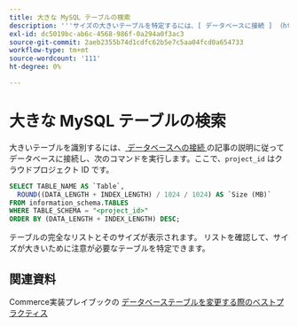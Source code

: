 ```yaml
---
title: 大きな MySQL テーブルの検索
description: '''サイズの大きいテーブルを特定するには、[ データベースに接続 ] （https://experienceleague.adobe.com/en/docs/commerce-cloud-service/user-guide/configure/service/mysql#connect-to-the-database）の記事の説明に従ってデータベースに接続し、次のコマンドを実行します。ここで、''project_id''は Cloud プロジェクト ID です。'''
exl-id: dc5019bc-ab6c-4568-986f-0a294a0f3ac3
source-git-commit: 2aeb2355b74d1cdfc62b5e7c5aa04fcd0a654733
workflow-type: tm+mt
source-wordcount: '111'
ht-degree: 0%

---
```


# 大きな MySQL テーブルの検索

大きいテーブルを識別するには、[ データベースへの接続 ](https://experienceleague.adobe.com/en/docs/commerce-cloud-service/user-guide/configure/service/mysql#connect-to-the-database) の記事の説明に従ってデータベースに接続し、次のコマンドを実行します。ここで、`project_id` はクラウドプロジェクト ID です。

```sql
SELECT TABLE_NAME AS `Table`,
  ROUND((DATA_LENGTH + INDEX_LENGTH) / 1024 / 1024) AS `Size (MB)`
FROM information_schema.TABLES
WHERE TABLE_SCHEMA = "<project_id>"
ORDER BY (DATA_LENGTH + INDEX_LENGTH) DESC;
```

テーブルの完全なリストとそのサイズが表示されます。 リストを確認して、サイズが大きいために注意が必要なテーブルを特定できます。

## 関連資料

Commerce実装プレイブックの [ データベーステーブルを変更する際のベストプラクティス ](https://experienceleague.adobe.com/en/docs/commerce-operations/implementation-playbook/best-practices/development/modifying-core-and-third-party-tables#why-adobe-recommends-avoiding-modifications)
